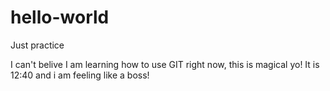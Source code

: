 # hello-world
Just practice

I can't belive I am learning how to use GIT right now, this is magical yo!
It is 12:40 and i am feeling like a boss!
